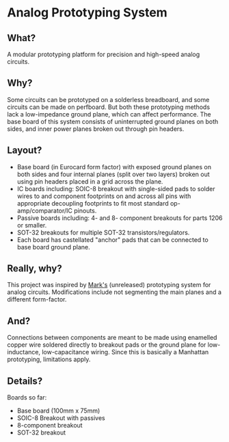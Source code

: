 # Analog Prototyping System
## What?
A modular prototyping platform for precision and high-speed analog circuits.
## Why?
Some circuits can be prototyped on a solderless breadboard, and some circuits can be made on perfboard. But both these prototyping methods lack a low-impedance ground plane, which can affect performance. The base board of this system consists of uninterrupted ground planes on both sides, and inner power planes broken out through pin headers. 
## Layout?
- Base board (in Eurocard form factor) with exposed ground planes on both sides and four internal planes (split over two layers) broken out using pin headers placed in a grid across the plane.
- IC boards including: SOIC-8 breakout with single-sided pads to solder wires to and component footprints on and across all pins with appropriate decoupling footprints to fit most standard op-amp/comparator/IC pinouts. 
- Passive boards including: 4- and 8- component breakouts for parts 1206 or smaller.
- SOT-32 breakouts for multiple SOT-32 transistors/regulators.
- Each board has castellated "anchor" pads that can be connected to base board ground plane.
## Really, why?
This project was inspired by [Mark's](https://github.com/macaba) (unreleased) prototyping system for analog circuits. Modifications include not segmenting the main planes and a different form-factor.
## And?
Connections between components are meant to be made using enamelled copper wire soldered directly to breakout pads or the ground plane for low-inductance, low-capacitance wiring. Since this is basically a Manhattan prototyping, limitations apply.
## Details?
Boards so far:
- Base board (100mm x 75mm)
- SOIC-8 Breakout with passives
- 8-component breakout
- SOT-32 breakout
